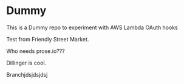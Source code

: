 # Dummy
This is a Dummy repo to experiment with AWS Lambda OAuth hooks

Test from Friendly Street Market.

Who needs prose.io???

Dillinger is cool.


Branchjdsjdsjdsj 